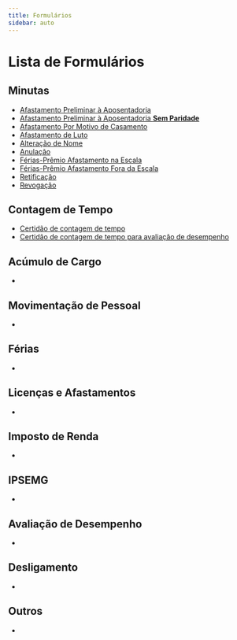 ```yaml
---
title: Formulários
sidebar: auto
---
```



# Lista de Formulários

## Minutas
   + [Afastamento Preliminar à Aposentadoria](./arquivos/minutas/minuta_afastamento_preliminar.doc) <Badge text="27-03-2019"/><Badge text="NOVO!" type="warn"/> 
   + [Afastamento Preliminar à Aposentadoria **Sem Paridade**](./arquivos/minutas/minuta_afastamento_preliminar-sem_paridade.doc) <Badge text="27/03/2019"/><Badge text="ATUALIZADO!" type="error"/>
   + [Afastamento Por Motivo de Casamento](./arquivos/minutas/minuta_afastamento_casamento.doc) <Badge text="27/03/2019"/>
+ [Afastamento de Luto](./arquivos/minutas/minuta_afastamento_luto.doc) <Badge text="27/03/2019"/>
+ [Alteração de Nome](./arquivos/minutas/minuta_alteracao_nome.doc) <Badge text="27/03/2019"/>
+ [Anulação](./arquivos/minutas/minuta_anulacao.doc) <Badge text="27/03/2019"/>
+ [Férias-Prêmio Afastamento na Escala](./arquivos/minutas/minuta_ferias_premio_afastamento_escala.docx) <Badge text="27/03/2019"/>
+ [Férias-Prêmio Afastamento Fora da Escala](./arquivos/minutas/minuta_ferias_premio_afastamento_fora_escala.docx) <Badge text="27/03/2019"/>
+ [Retificação](./arquivos/minutas/minuta_retificacao.doc) <Badge text="27/03/2019"/>
+ [Revogação](./arquivos/minutas/minuta_revogacao.doc) <Badge text="27/03/2019"/>





<pl-button color="primary"/>

## Contagem de Tempo

   + [Certidão de contagem de tempo](./arquivos/contagem_tempo.xls) <Badge text="27-03-2019" type="warn"/><Badge text="NOVO!" type="error"/> 
+ [Certidão de contagem de tempo para avaliação de desempenho](./arquivos/contagem_tempo.xls) <Badge text="27/03/2019"/>


## Acúmulo de Cargo
   + 

## Movimentação de Pessoal
   + 

## Férias
   + 

## Licenças e Afastamentos
   + 

## Imposto de Renda
   + 

## IPSEMG
   + 

## Avaliação de Desempenho
   + 

## Desligamento
   + 

## Outros
   + 
